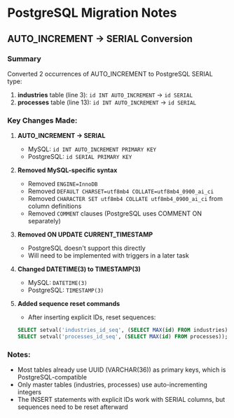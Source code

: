 # PostgreSQL Migration Notes

## AUTO_INCREMENT → SERIAL Conversion

### Summary
Converted 2 occurrences of AUTO_INCREMENT to PostgreSQL SERIAL type:

1. **industries** table (line 3): `id INT AUTO_INCREMENT` → `id SERIAL`
2. **processes** table (line 13): `id INT AUTO_INCREMENT` → `id SERIAL`

### Key Changes Made:

1. **AUTO_INCREMENT → SERIAL**
   - MySQL: `id INT AUTO_INCREMENT PRIMARY KEY`
   - PostgreSQL: `id SERIAL PRIMARY KEY`

2. **Removed MySQL-specific syntax**
   - Removed `ENGINE=InnoDB`
   - Removed `DEFAULT CHARSET=utf8mb4 COLLATE=utf8mb4_0900_ai_ci`
   - Removed `CHARACTER SET utf8mb4 COLLATE utf8mb4_0900_ai_ci` from column definitions
   - Removed `COMMENT` clauses (PostgreSQL uses COMMENT ON separately)

3. **Removed ON UPDATE CURRENT_TIMESTAMP**
   - PostgreSQL doesn't support this directly
   - Will need to be implemented with triggers in a later task

4. **Changed DATETIME(3) to TIMESTAMP(3)**
   - MySQL: `DATETIME(3)`
   - PostgreSQL: `TIMESTAMP(3)`

5. **Added sequence reset commands**
   - After inserting explicit IDs, reset sequences:
   ```sql
   SELECT setval('industries_id_seq', (SELECT MAX(id) FROM industries));
   SELECT setval('processes_id_seq', (SELECT MAX(id) FROM processes));
   ```

### Notes:
- Most tables already use UUID (VARCHAR(36)) as primary keys, which is PostgreSQL-compatible
- Only master tables (industries, processes) use auto-incrementing integers
- The INSERT statements with explicit IDs work with SERIAL columns, but sequences need to be reset afterward